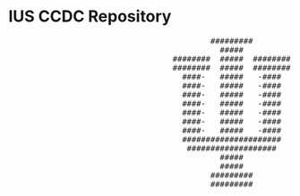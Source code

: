 # IUS CCDC Repository

<pre style="text-align:right; user-select:none; font-family:monospace;">
        #########        
          #####          
########  #####  ########
########  #####  ########
  ####-   #####   -####  
  ####-   #####   -####  
  ####-   #####   -####  
  ####-   #####   -####  
  ####-   #####   -####  
  ####-   #####   -####  
  ####-   #####   -####  
  #####################  
   ###################   
          #####          
          #####          
        #########        
        #########        
</pre>

